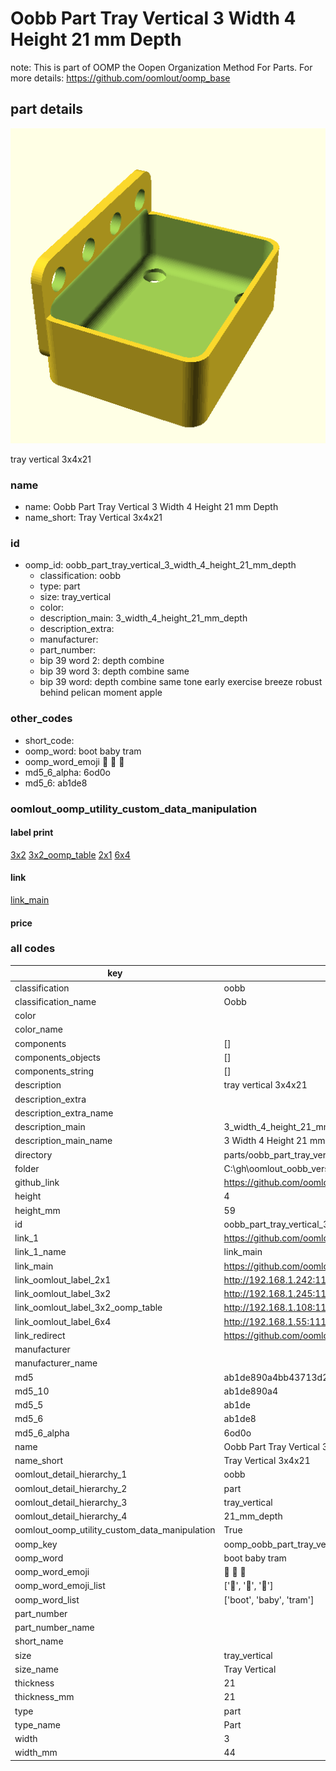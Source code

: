 # Oobb Part Tray Vertical 3 Width 4 Height 21 mm Depth  

note: This is part of OOMP the Oopen Organization Method For Parts. For more details: https://github.com/oomlout/oomp_base

##  part details
  

[![](3dpr.png)](3dpr.png)

tray vertical 3x4x21



### name
* name: Oobb Part Tray Vertical 3 Width 4 Height 21 mm Depth
* name_short: Tray Vertical 3x4x21 
### id
* oomp_id: oobb_part_tray_vertical_3_width_4_height_21_mm_depth
  * classification: oobb
  * type: part
  * size: tray_vertical
  * color: 
  * description_main: 3_width_4_height_21_mm_depth
  * description_extra: 
  * manufacturer: 
  * part_number: 
  * bip 39 word 2: depth combine
  * bip 39 word 3: depth combine same
  * bip 39 word: depth combine same tone early exercise breeze robust behind pelican moment apple

### other_codes
* short_code: 
* oomp_word: boot baby tram
* oomp_word_emoji :boot: :baby: :tram:
* md5_6_alpha: 6od0o
* md5_6: ab1de8






### oomlout_oomp_utility_custom_data_manipulation
#### label print
[3x2](http://192.168.1.245:1112/?label=oomp%206od0o)
[3x2_oomp_table](http://192.168.1.108:1112/?label=oomp%206od0o)
[2x1](http://192.168.1.242:1112/?label=oomp%206od0o)
[6x4](http://192.168.1.55:1112/?label=oomp%206od0o)    

#### link

[link_main](https://github.com/oomlout/oomlout_oobb_version_4_generated_parts/tree/main/navigation_oomp/oobb/part/tray_vertical/3_width_4_height_21_mm_depth/part)                              

#### price







### all codes 
| key | value |  
| --- | --- |  
| classification | oobb |  
| classification_name | Oobb |  
| color |  |  
| color_name |  |  
| components | [] |  
| components_objects | [] |  
| components_string | [] |  
| description | tray vertical 3x4x21 |  
| description_extra |  |  
| description_extra_name |  |  
| description_main | 3_width_4_height_21_mm_depth |  
| description_main_name | 3 Width 4 Height 21 mm Depth |  
| directory | parts/oobb_part_tray_vertical_3_width_4_height_21_mm_depth |  
| folder | C:\gh\oomlout_oobb_version_4_generated_parts\parts\oobb_part_tray_vertical_3_width_4_height_21_mm_depth |  
| github_link | https://github.com/oomlout/oomlout_oomp_part_src/tree/main/parts/oobb_part_tray_vertical_3_width_4_height_21_mm_depth |  
| height | 4 |  
| height_mm | 59 |  
| id | oobb_part_tray_vertical_3_width_4_height_21_mm_depth |  
| link_1 | https://github.com/oomlout/oomlout_oobb_version_4_generated_parts/tree/main/navigation_oomp/oobb/part/tray_vertical/3_width_4_height_21_mm_depth/part |  
| link_1_name | link_main |  
| link_main | https://github.com/oomlout/oomlout_oobb_version_4_generated_parts/tree/main/navigation_oomp/oobb/part/tray_vertical/3_width_4_height_21_mm_depth/part |  
| link_oomlout_label_2x1 | http://192.168.1.242:1112/?label=oomp%206od0o |  
| link_oomlout_label_3x2 | http://192.168.1.245:1112/?label=oomp%206od0o |  
| link_oomlout_label_3x2_oomp_table | http://192.168.1.108:1112/?label=oomp%206od0o |  
| link_oomlout_label_6x4 | http://192.168.1.55:1112/?label=oomp%206od0o |  
| link_redirect | https://github.com/oomlout/oomlout_oobb_version_4_generated_parts/tree/main/parts/oobb_tray_vertical_03_04_21 |  
| manufacturer |  |  
| manufacturer_name |  |  
| md5 | ab1de890a4bb43713d229e457dcb79d9 |  
| md5_10 | ab1de890a4 |  
| md5_5 | ab1de |  
| md5_6 | ab1de8 |  
| md5_6_alpha | 6od0o |  
| name | Oobb Part Tray Vertical 3 Width 4 Height 21 mm Depth |  
| name_short | Tray Vertical 3x4x21  |  
| oomlout_detail_hierarchy_1 | oobb |  
| oomlout_detail_hierarchy_2 | part |  
| oomlout_detail_hierarchy_3 | tray_vertical |  
| oomlout_detail_hierarchy_4 | 21_mm_depth |  
| oomlout_oomp_utility_custom_data_manipulation | True |  
| oomp_key | oomp_oobb_part_tray_vertical_3_width_4_height_21_mm_depth |  
| oomp_word | boot baby tram |  
| oomp_word_emoji | :boot: :baby: :tram: |  
| oomp_word_emoji_list | [':boot:', ':baby:', ':tram:'] |  
| oomp_word_list | ['boot', 'baby', 'tram'] |  
| part_number |  |  
| part_number_name |  |  
| short_name |  |  
| size | tray_vertical |  
| size_name | Tray Vertical |  
| thickness | 21 |  
| thickness_mm | 21 |  
| type | part |  
| type_name | Part |  
| width | 3 |  
| width_mm | 44 |  

